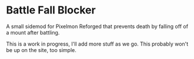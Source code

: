 # Battle Fall Blocker

A small sidemod for Pixelmon Reforged that prevents death by falling off of a mount after battling.

This is a work in progress, I'll add more stuff as we go. This probably won't be up on the site, too simple.
